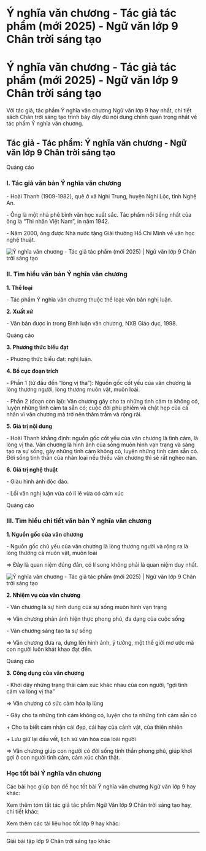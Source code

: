 # Ý nghĩa văn chương - Tác giả tác phẩm (mới 2025) - Ngữ văn lớp 9 Chân trời sáng tạo

# Ý nghĩa văn chương - Tác giả tác phẩm (mới 2025) - Ngữ văn lớp 9 Chân trời sáng tạo

Với tác giả, tác phẩm Ý nghĩa văn chương Ngữ văn lớp 9 hay nhất, chi tiết sách Chân trời sáng tạo trình bày đầy đủ nội dung chính quan trọng nhất về tác phẩm Ý nghĩa văn chương.

## Tác giả - Tác phẩm: Ý nghĩa văn chương - Ngữ văn lớp 9 Chân trời sáng tạo

Quảng cáo

### **I. Tác giả văn bản Ý nghĩa văn chương**

\- Hoài Thanh (1909-1982), quê ở xã Nghi Trung, huyện Nghi Lộc, tỉnh Nghệ An.

\- Ông là một nhà phê bình văn học xuất sắc. Tác phẩm nổi tiếng nhất của ông là “Thi nhân Việt Nam”, in năm 1942.

\- Năm 2000, ông được Nhà nước tặng Giải thưởng Hồ Chí Minh về văn học nghệ thuật.

![Ý nghĩa văn chương - Tác giả tác phẩm \(mới 2025\) | Ngữ văn lớp 9 Chân trời sáng tạo](https://vietjack.com/soan-van-lop-9-ct/images/tac-gia-tac-pham-y-nghia-van-chuong.PNG)

### **II. Tìm hiểu văn bản Ý nghĩa văn chương**

**1\. Thể loại**

\- Tác phẩm Ý nghĩa văn chương thuộc thể loại: văn bản nghị luận.

**2\. Xuất xứ**

\- Văn bản được in trong Bình luận văn chương, NXB Giáo dục, 1998.

Quảng cáo

**3\. Phương thức biểu đạt**

\- Phương thức biểu đạt: nghị luận.

**4\. Bố cục đoạn trích**

\- Phần 1 (từ đầu đến “lòng vị tha”): Nguồn gốc cốt yếu của văn chương là lòng thương người, lòng thương muôn vật, muôn loài.

\- Phần 2 (đoạn còn lại): Văn chương gây cho ta những tình cảm ta không có, luyện những tình cảm ta sẵn có; cuộc đời phù phiếm và chật hẹp của cá nhân vì văn chương mà trở nên thâm trầm và rộng rãi.

**5\. Giá trị nội dung**

\- Hoài Thanh khẳng định: nguồn gốc cốt yếu của văn chương là tình cảm, là lòng vị tha. Văn chương là hình ảnh của sống muôn hình vạn trạng và sáng tạo ra sự sống, gây những tình cảm không có, luyện những tình cảm sẵn có. Đời sống tinh thần của nhân loại nếu thiếu văn chương thì sẽ rất nghèo nàn.

**6\. Giá trị nghệ thuật**

\- Giàu hình ảnh độc đáo.

\- Lối văn nghị luận vừa có lí lẽ vừa có cảm xúc

Quảng cáo

### **III. Tìm hiểu chi tiết văn bản Ý nghĩa văn chương**

**1\. Nguồn gốc của văn chương**

\- Nguồn gốc chủ yếu của văn chương là lòng thương người và rộng ra là lòng thương cả muôn vật, muôn loài

⇒ Đây là quan niệm đúng đắn, có lí song không phải là quan niệm duy nhất.

![Ý nghĩa văn chương - Tác giả tác phẩm \(mới 2025\) | Ngữ văn lớp 9 Chân trời sáng tạo](https://vietjack.com/soan-van-lop-9-ct/images/tac-gia-tac-pham-y-nghia-van-chuong-1.PNG)

**2\. Nhiệm vụ của văn chương**

\- Văn chương là sự hình dung của sự sống muôn hình vạn trạng

⇒ Văn chương phản ánh hiện thực phong phú, đa dạng của cuộc sống

\- Văn chương sáng tạo ta sự sống

⇒ Văn chương đưa ra, dựng lên hình ảnh, ý tưởng, một thế giới mơ ước mà con người luôn khát khao đạt đến.

Quảng cáo

**3\. Công dụng của văn chương**

\- Khơi dậy những trạng thái cảm xúc khác nhau của con người, “gợi tình cảm và lòng vị tha”

⇒ Văn chương có sức cảm hóa lạ lùng

\- Gây cho ta những tình cảm không có, luyện cho ta những tình cảm sẵn có

\+ Cho ta biết cảm nhận cái đẹp, cái hay của cảnh vật, của thiên nhiên

\+ Lưu giữ lại dấu vết, lịch sử văn hóa của loài người

⇒ Văn chương giúp con người có đời sống tinh thần phong phú, giúp khơi gợi ở con người tình cảm, cảm xúc chân thật.

### **Học tốt bài Ý nghĩa văn chương**

Các bài học giúp bạn để học tốt bài Ý nghĩa văn chương Ngữ văn lớp 9 hay khác:

Xem thêm tóm tắt tác giả tác phẩm Ngữ Văn lớp 9 Chân trời sáng tạo hay, chi tiết khác:

Xem thêm các tài liệu học tốt lớp 9 hay khác:

* * *

Giải bài tập lớp 9 Chân trời sáng tạo khác
